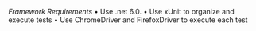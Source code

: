 *Framework Requirements*
• Use .net 6.0.
• Use xUnit to organize and execute tests
• Use ChromeDriver and FirefoxDriver to execute each test
